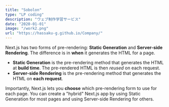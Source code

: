 ```yaml
---
title: "Sobolon"
type: "LP coding"
description: "ウェブ制作学習サービス"
date: "2020-01-01"
image: "/work2.png"
url: "https://hassaku-g.github.io/Company/"
---
```


Next.js has two forms of pre-rendering: **Static Generation** and **Server-side Rendering**. The difference is in **when** it generates the HTML for a page.

- **Static Generation** is the pre-rendering method that generates the HTML at **build time**. The pre-rendered HTML is then _reused_ on each request.
- **Server-side Rendering** is the pre-rendering method that generates the HTML on **each request**.

Importantly, Next.js lets you **choose** which pre-rendering form to use for each page. You can create a "hybrid" Next.js app by using Static Generation for most pages and using Server-side Rendering for others.
